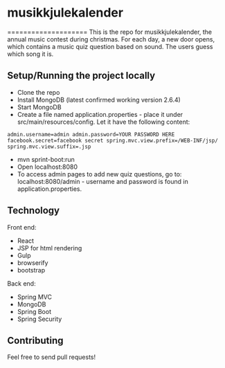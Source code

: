 # musikkjulekalender
====================
This is the repo for musikkjulekalender, the annual music contest during christmas. For each day, a new door opens, which contains a music quiz question based on sound. The users guess which song it is.

## Setup/Running the project locally

* Clone the repo
* Install MongoDB (latest confirmed working version 2.6.4)
* Start MongoDB
* Create a file named application.properties - place it under src/main/resources/config. Let it have the following content:

``admin.username=admin
admin.password=YOUR PASSWORD HERE
facebook.secret=facebook secret
spring.mvc.view.prefix=/WEB-INF/jsp/
spring.mvc.view.suffix=.jsp``

* mvn sprint-boot:run
* Open localhost:8080
* To access admin pages to add new quiz questions, go to: localhost:8080/admin - username and password is found in application.properties.

## Technology

Front end:
* React
* JSP for html rendering
* Gulp
* browserify
* bootstrap

Back end:
* Spring MVC
* MongoDB
* Spring Boot
* Spring Security


## Contributing

Feel free to send pull requests!